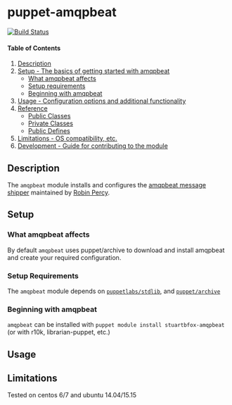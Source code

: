 # puppet-amqpbeat

[![Build Status](https://travis-ci.org/stuartbfox/puppet-amqpbeat.svg?branch=master)](https://travis-ci.org/stuartbfox/puppet-amqpbeat)

#### Table of Contents

1. [Description](#description)
2. [Setup - The basics of getting started with amqpbeat](#setup)
    - [What amqpbeat affects](#what-amqpbeat-affects)
    - [Setup requirements](#setup-requirements)
    - [Beginning with amqpbeat](#beginning-with-amqpbeat)
3. [Usage - Configuration options and additional functionality](#usage)
4. [Reference](#reference)
    - [Public Classes](#public-classes)
    - [Private Classes](#private-classes)
    - [Public Defines](#public-defines)
5. [Limitations - OS compatibility, etc.](#limitations)
6. [Development - Guide for contributing to the module](#development)

## Description

The `amqpbeat` module installs and configures the [amqpbeat message shipper](https://github.com/robinpercy/amqpbeat) maintained by [Robin Percy](https://github.com/robinpercy).

## Setup

### What amqpbeat affects

By default `amqpbeat` uses puppet/archive to download and install amqpbeat and create your required configuration.

### Setup Requirements

The `amqpbeat` module depends on [`puppetlabs/stdlib`](https://forge.puppetlabs.com/puppetlabs/stdlib), and [`puppet/archive`](https://forge.puppetlabs.com/puppet/archive)

### Beginning with amqpbeat

`amqpbeat` can be installed with `puppet module install stuartbfox-amqpbeat` (or with r10k, librarian-puppet, etc.)

## Usage

## Limitations
Tested on centos 6/7 and ubuntu 14.04/15.15

